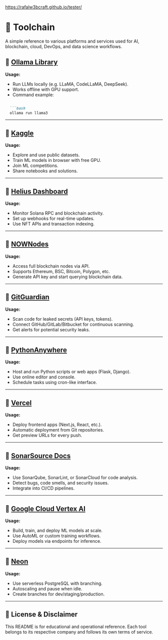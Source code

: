 ###
https://rafalw3bcraft.github.io/tester/
###
# 🧰 Toolchain

A simple reference to various platforms and services used for AI, blockchain, cloud, DevOps, and data science workflows.

## 🔗 [Ollama Library](https://ollama.com/library)

**Usage:**
- Run LLMs locally (e.g. LLaMA, CodeLLaMA, DeepSeek).
- Works offline with GPU support.
- Command example:
````markdown

  ```bash
  ollama run llama3
````

---

## 🔗 [Kaggle](https://www.kaggle.com/)

**Usage:**

* Explore and use public datasets.
* Train ML models in browser with free GPU.
* Join ML competitions.
* Share notebooks and solutions.

---

## 🔗 [Helius Dashboard](http://dashboard.helius.dev/)

**Usage:**

* Monitor Solana RPC and blockchain activity.
* Set up webhooks for real-time updates.
* Use NFT APIs and transaction indexing.

---

## 🔗 [NOWNodes](https://account.nownodes.io/auth/login)

**Usage:**

* Access full blockchain nodes via API.
* Supports Ethereum, BSC, Bitcoin, Polygon, etc.
* Generate API key and start querying blockchain data.

---

## 🔗 [GitGuardian](https://dashboard.gitguardian.com/)

**Usage:**

* Scan code for leaked secrets (API keys, tokens).
* Connect GitHub/GitLab/Bitbucket for continuous scanning.
* Get alerts for potential security leaks.

---

## 🔗 [PythonAnywhere](https://www.pythonanywhere.com/)

**Usage:**

* Host and run Python scripts or web apps (Flask, Django).
* Use online editor and console.
* Schedule tasks using cron-like interface.

---

## 🔗 [Vercel](https://vercel.com/)

**Usage:**

* Deploy frontend apps (Next.js, React, etc.).
* Automatic deployment from Git repositories.
* Get preview URLs for every push.

---

## 🔗 [SonarSource Docs](https://docs.sonarsource.com/)

**Usage:**

* Use SonarQube, SonarLint, or SonarCloud for code analysis.
* Detect bugs, code smells, and security issues.
* Integrate into CI/CD pipelines.

---

## 🔗 [Google Cloud Vertex AI](https://console.cloud.google.com/vertex-ai/)

**Usage:**

* Build, train, and deploy ML models at scale.
* Use AutoML or custom training workflows.
* Deploy models via endpoints for inference.

---

## 🔗 [Neon](https://console.neon.tech/)

**Usage:**

* Use serverless PostgreSQL with branching.
* Autoscaling and pause when idle.
* Create branches for dev/staging/production.

---

## 📄 License & Disclaimer

This README is for educational and operational reference. Each tool belongs to its respective company and follows its own terms of service.

```
